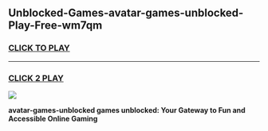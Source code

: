 
## Unblocked-Games-avatar-games-unblocked-Play-Free-wm7qm
<h3>
<a href="https://premium76.site?title=avatar-games-unblocked&ref=20A">CLICK TO PLAY</a></h3>
<hr>

<h3>
<a href="https://premium76.site?title=avatar-games-unblocked&ref=20A">CLICK 2 PLAY</a>
  
</h3>

<a href="https://premium76.site?title=avatar-games-unblocked&ref=20A"><img src="https://clearcache.store/games.png"></a>


**avatar-games-unblocked games unblocked: Your Gateway to Fun and Accessible Online Gaming**
